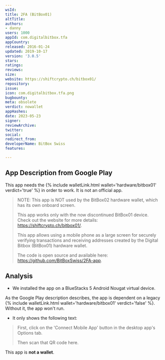 ```yaml
---
wsId: 
title: 2FA (BitBox01)
altTitle: 
authors:
- danny
users: 1000
appId: com.digitalbitbox.tfa
appCountry: 
released: 2016-01-24
updated: 2019-10-17
version: '3.0.5'
stars: 
ratings: 
reviews: 
size: 
website: https://shiftcrypto.ch/bitbox01/
repository: 
issue: 
icon: com.digitalbitbox.tfa.png
bugbounty: 
meta: obsolete
verdict: nowallet
appHashes: 
date: 2023-05-23
signer: 
reviewArchive: 
twitter: 
social: 
redirect_from: 
developerName: BitBox Swiss
features: 

---
```


## App Description from Google Play

This app needs the {% include walletLink.html wallet='hardware/bitbox01' verdict='true' %} in order to work. It is not an official app.

> NOTE: This app is NOT used by the BitBox02 hardware wallet, which has its own onboard screen.
>
> This app works only with the now discontinued BitBox01 device.
Check out the website for more details: https://shiftcrypto.ch/bitbox01/.
>
> This app allows using a mobile phone as a large screen for securely verifying transactions and receiving addresses created by the Digital Bitbox (BitBox01) hardware wallet.
>
> The code is open source and available here: https://github.com/BitBoxSwiss/2FA-app. 

## Analysis 

- We installed the app on a BlueStacks 5 Android Nougat virtual device.

As the Google Play description describes, the app is dependent on a legacy {% include walletLink.html wallet='hardware/bitbox01' verdict='false' %}. Without it, the app won't run. 

- It only shows the following text:

> First, click on the 'Connect Mobile App' button in the desktop app's Options tab. 
>
> Then scan that QR code here.

This app is **not a wallet**.
